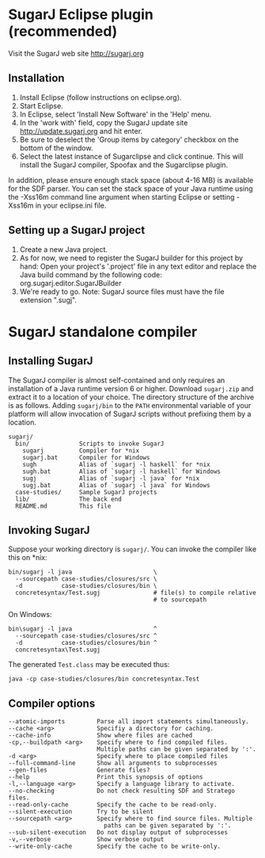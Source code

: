 SugarJ Eclipse plugin (recommended)
===================================

Visit the SugarJ web site http://sugarj.org

Installation
------------

1. Install Eclipse (follow instructions on eclipse.org).
2. Start Eclipse.
3. In Eclipse, select 'Install New Software' in the 'Help' menu.
4. In the 'work with' field, copy the SugarJ update site
   http://update.sugarj.org and hit enter.
5. Be sure to deselect the 'Group items by category' checkbox on the bottom of
   the window.
6. Select the latest instance of Sugarclipse and click continue. This will
   install the SugarJ compiler, Spoofax and the Sugarclipse plugin.


In addition, please ensure enough stack space (about 4-16 MB) is available for
the SDF parser. You can set the stack space of your Java runtime using the
-Xss16m command line argument when starting Eclipse or setting -Xss16m in your
eclipse.ini file.


Setting up a SugarJ project
---------------------------

1. Create a new Java project.
2. As for now, we need to register the SugarJ builder for this project by hand:
   Open your project's '.project' file in any text editor and replace the Java
   build command by the following code:
     <buildCommand>
       <name>org.sugarj.editor.SugarJBuilder</name>
       <arguments></arguments>
     </buildCommand> 
3. We're ready to go. Note: SugarJ source files must have the file extension
   ".sugj".



SugarJ standalone compiler
==========================


Installing SugarJ
-----------------

The SugarJ compiler is almost self-contained and only requires an installation
of a Java runtime version 6 or higher. Download `sugarj.zip` and
extract it to a location of your choice. The directory structure of
the archive is as follows. Adding `sugarj/bin` to the `PATH`
environmental variable of your platform will allow invocation of
SugarJ scripts without prefixing them by a location.

    sugarj/
      bin/              Scripts to invoke SugarJ
        sugarj          Compiler for *nix
        sugarj.bat      Compiler for Windows
        sugh            Alias of `sugarj -l haskell` for *nix
        sugh.bat        Alias of `sugarj -l haskell` for Windows
        sugj            Alias of `sugarj -l java` for *nix
        sugj.bat        Alias of `sugarj -l java` for Windows
      case-studies/     Sample SugarJ projects
      lib/              The back end
      README.md         This file


Invoking SugarJ
---------------

Suppose your working directory is `sugarj/`. You can invoke the
compiler like this on *nix:

    bin/sugarj -l java                       \
      --sourcepath case-studies/closures/src \
      -d           case-studies/closures/bin \
      concretesyntax/Test.sugj               # file(s) to compile relative
                                             # to sourcepath

On Windows:

    bin\sugarj -l java                       ^
      --sourcepath case-studies/closures/src ^
      -d           case-studies/closures/bin ^
      concretesyntax\Test.sugj

The generated `Test.class` may be executed thus:

    java -cp case-studies/closures/bin concretesyntax.Test


Compiler options
----------------

    --atomic-imports         Parse all import statements simultaneously.
    --cache <arg>            Specifiy a directory for caching.
    --cache-info             Show where files are cached
    -cp,--buildpath <arg>    Specify where to find compiled files.
                             Multiple paths can be given separated by ':'.
    -d <arg>                 Specify where to place compiled files
    --full-command-line      Show all arguments to subprocesses
    --gen-files              Generate files?
    --help                   Print this synopsis of options
    -l,--language <arg>      Specify a language library to activate.
    --no-checking            Do not check resulting SDF and Stratego files.
    --read-only-cache        Specify the cache to be read-only.
    --silent-execution       Try to be silent
    --sourcepath <arg>       Specify where to find source files. Multiple
                               paths can be given separated by ':'.
    --sub-silent-execution   Do not display output of subprocesses
    -v,--verbose             Show verbose output
    --write-only-cache       Specify the cache to be write-only.
